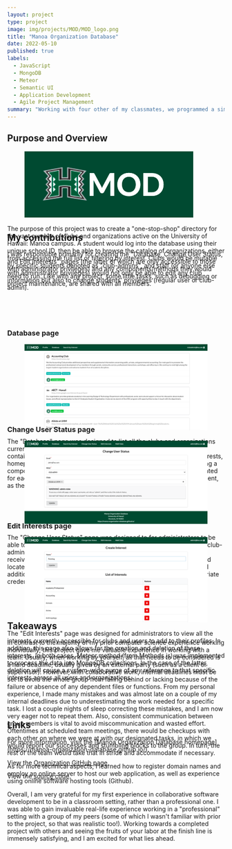 ```yaml
---
layout: project
type: project
image: img/projects/MOD/MOD_logo.png
title: "Manoa Organization Database"
date: 2022-05-10
published: true
labels:
  - JavaScript
  - MongoDB
  - Meteor
  - Semantic UI
  - Application Development
  - Agile Project Management
summary: "Working with four other of my classmates, we programmed a simple website to act as a general directory for clubs and organizations at University of Hawaii at Manoa."
---
```

<div style="height:200px;">
<h2>Purpose and Overview</h2>
<div>
  <figure class="figure w-25 float-start m-3">
    <img class="img-fluid" src="../img/projects/MOD/MOD_logo.png" alt="MOD Logo">
  </figure>
  <p>The purpose of this project was to create a "one-stop-shop" directory for the vast number of clubs and organizations active on the University of Hawaii: Manoa campus. A student would log into the database using their unique school ID, then be able to browse the catalog of organizations, either from accessing the full list or filtering by interest. Clubs would be mutable by specific students denoted as "club-admins", and staff (or anyone else with administrator privileges) would not only be able to edit any club information but also to change students' privileges (regular user or club-admin).</p>
</div>
</div>

<div style="height:200px;">
<h2>My contributions</h2>
I was responsible primarily for creating the "Database, Change User Status, and Edit Interests" pages (the latter of which are only accessible to those with administrator privileges) and any components/methods they would need to run. Like with any project, some little tasks, such as debugging or project maintenance, are shared with all members.
</div>
</div>

<div style="height:200px;">
<h3>Database page</h3>
<div>
  <figure class="figure w-50 float-end m-3">
    <img class="img-fluid" src="../img/projects/MOD/club_database.png" alt="MOD Club Database">
  </figure>
  <p>The "Database" page was designed to list all the clubs and organizations currently active within the system as slew of cards. These cards wold contain relevant club information such as a club logo, description, interests, homepage, and points of contact. These cards were implemented using a component ClubCard.jsx file which would then be ported into and created for each club loaded onto the page (this method was much more efficient, as the cards were used in other pages as well).</p>
</div>
</div>

<div style="height:200px;">
<h3>Change User Status page</h3>
<div>
  <figure class="figure w-50 float-start m-3">
    <img class="img-fluid" src="../img/projects/MOD/user_status.png" alt="MOD Change User Status">
  </figure>
  <p>The "Change User Status" page was designed to for administrators to be able to change the role of a designated user from 'user' (basic level), 'club-admin' (mid-level), and 'admin' (top level). Once valid information is received in the form, the data is then processed using a Meteor.method located in Methods.js that changes the role of the designated user and additionally sets that user as a club-admin, if that user has the appropriate credentials and a club(s) is provided.</p>
</div>
</div>

<div style="height:200px;">
<h3>Edit Interests page</h3>
<div>
  <figure class="figure w-50 float-end m-3">
    <img class="img-fluid" src="../img/projects/MOD/interests_admin.png" alt="MOD Edit Interests">
  </figure>
  <p>The "Edit Interests" page was designed for administrators to view all the interests currently accessible for clubs and users to add to their profiles. In addition, this page also allows for the creation and deletion of these interests. In both cases, Meteor.method (from Methods.js) was implemented to process the data into MongoDB collections. In the case of the latter, deletion will cause a system-wide purge of any reference to that specific interests across all users and organizations.</p>
</div>
</div>

<div style="height:200px;">
<h2>Takeaways</h2>
In contrast to the majority of my prior computer science experience working individually, this project gave me valuable experience in working with a team. Usually, when working by yourself, all that needs to be considered is a hard deadline, usually given by an external party (such as a client or supervisor). However, with collaborative work, internal deadlines must be set to avoid the whole group from falling behind or lacking because of the failure or absence of any dependent files or functions. From my personal experience, I made many mistakes and was almost late on a couple of my internal deadlines due to underestimating the work needed for a specific task. I lost a couple nights of sleep correcting these mistakes, and I am now very eager not to repeat them. Also, consistent communication between group members is vital to avoid miscommunication and wasted effort. Oftentimes at scheduled team meetings, there would be checkups with each other on where we were at with our designated tasks, in which we would report our successes and stumbling blocks to the group. In turn, the rest of the team would take that in stride and accommodate if necessary.

As for more technical aspects, I learned how to register domain names and employ an online server to host our web application, as well as experience using online software hosting tools (Github). 

Overall, I am very grateful for my first experience in collaborative software development to be in a classroom setting, rather than a professional one. I was able to gain invaluable real-life experience working in a "professional" setting with a group of my peers (some of which I wasn't familiar with prior to the project, so that was realistic too!). Working towards a completed project with others and seeing the fruits of your labor at the finish line is immensely satisfying, and I am excited for what lies ahead.
</div>

<h2>Links</h2>
For more information, visit the [Manoa Organization Database homepage](https://manoa-organization-database.github.io/).

View the [Organization GitHub page](https://github.com/manoa-organization-database).

View the [source code](https://github.com/manoa-organization-database/manoa-organization-database).
